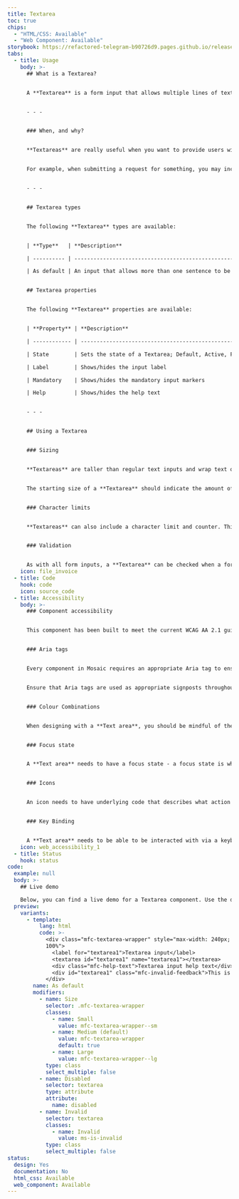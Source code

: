 ```yaml
---
title: Textarea
toc: true
chips:
  - "HTML/CSS: Available"
  - "Web Component: Available"
storybook: https://refactored-telegram-b90726d9.pages.github.io/release/?path=/docs/forms-textarea-introduction
tabs:
  - title: Usage
    body: >-
      ## What is a Textarea?


      A **Textarea** is a form input that allows multiple lines of text to be entered. They differ from a **[Rich Text Editor](/forms/rich-text-editor)** in that they do not allow the user to format the text in any way.


      - - -


      ### When, and why?


      **Textareas** are really useful when you want to provide users with a way of submitting or recording some text. Usually, you would use them when the expected amount of content is more than a single line of text.


      For example, when submitting a request for something, you may include a **Textarea** field that is labelled "Reason" to give the user the option to give a reason for the request.


      - - -


      ## Textarea types


      The following **Textarea** types are available:


      | **Type**   | **Description**                                           |

      | ---------- | --------------------------------------------------------- |

      | As default | An input that allows more than one sentence to be entered |


      ## Textarea properties


      The following **Textarea** properties are available:


      | **Property** | **Description**                                                                                  |

      | ------------ | ------------------------------------------------------------------------------------------------ |

      | State        | Sets the state of a Textarea; Default, Active, Focussed, Disabled, Read-only, Valid, and Invalid |

      | Label        | Shows/hides the input label                                                                      |

      | Mandatory    | Shows/hides the mandatory input markers                                                          |

      | Help         | Shows/hides the help text                                                                        |


      - - -


      ## Using a Textarea


      ### Sizing


      **Textareas** are taller than regular text inputs and wrap text onto new lines automatically as a user types. They have a fixed height and scroll vertically when the text exceeds the bottom of the given area. However, they can also be manually resized to create a bigger space for content, if a user needs it.


      The starting size of a **Textarea** should indicate the amount of content that is expected, and roughly equate to the size required for the maximum of a character limit if you have included one.


      ### Character limits


      **Textareas** can also include a character limit and counter. This lets users know how long their entry can be before they start typing. Once the character limit has been reached, the user will no longer be able to input any more text.


      ### Validation


      As with all form inputs, a **Textarea** can be checked when a form is submitted to make sure its contents are valid or, if it is flagged as a mandatory field, that it's completed before continuing. For more information, please refer to **[Form Validation](/components/validation)**.
    icon: file_invoice
  - title: Code
    hook: code
    icon: source_code
  - title: Accessibility
    body: >-
      ### Component accessibility


      This component has been built to meet the current WCAG AA 2.1 guidelines. We also test these components against the guidelines before release.


      ### Aria tags


      Every component in Mosaic requires an appropriate Aria tag to ensure that screen readers can effectively parse the page. Aria tags are provided as part of Mosaic. Please do not override these without good reason.


      Ensure that Aria tags are used as appropriate signposts throughout the product.


      ### Colour Combinations


      When designing with a **Text area**, you should be mindful of the colour combinations you are using. The components have been designed with this in mind, but if you are using colours that are not part of the default component, please ensure that there is a clear colour contrast within the parts of the component and between the **Text area** and the background it is on. To check the contrast, please use [WebAIM's contrast checker](https://webaim.org/resources/contrastchecker/).


      ### Focus state


      A **Text area** needs to have a focus state - a focus state is when you tab into an element to interact with it. Ensure that users can use their keyboard to focus on the **Text area** and all of its elements.


      ### Icons


      An icon needs to have underlying code that describes what action the icon takes. the labels should be specific - for example, a 'bin' icon for delete should be labelled 'delete' not 'bin'.


      ### Key Binding


      A **Text area** needs to be able to be interacted with via a keyboard. Where possible we will provide key-binds within our Mosaic component or there will be default HTML ones. If this isn't the case then please implement logical key-binds for all intractable components.
    icon: web_accessibility_1
  - title: Status
    hook: status
code:
  example: null
  body: >-
    ## Live demo

    Below, you can find a live demo for a Textarea component. Use the drop-down menus and radio buttons to view the different Textarea Types and Variants.
  preview:
    variants:
      - template:
          lang: html
          code: >-
            <div class="mfc-textarea-wrapper" style="max-width: 240px; width:
            100%">
              <label for="textarea1">Textarea input</label>
              <textarea id="textarea1" name="textarea1"></textarea>
              <div class="mfc-help-text">Textarea input help text</div>
              <div id="textarea1" class="mfc-invalid-feedback">This is some invalid text</div>
            </div>
        name: As default
        modifiers:
          - name: Size
            selector: .mfc-textarea-wrapper
            classes:
              - name: Small
                value: mfc-textarea-wrapper--sm
              - name: Medium (default)
                value: mfc-textarea-wrapper
                default: true
              - name: Large
                value: mfc-textarea-wrapper--lg
            type: class
            select_multiple: false
          - name: Disabled
            selector: textarea
            type: attribute
            attribute:
              name: disabled
          - name: Invalid
            selector: textarea
            classes:
              - name: Invalid
                value: ms-is-invalid
            type: class
            select_multiple: false
status:
  design: Yes
  documentation: No
  html_css: Available
  web_component: Available
---
```

